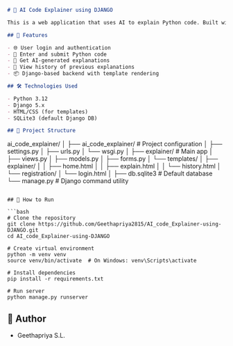 ```markdown
# 🧠 AI Code Explainer using DJANGO

This is a web application that uses AI to explain Python code. Built with Django, it provides an intuitive interface where users can input code and receive explanations for better understanding.

## 🚀 Features

- 🌐 User login and authentication
- 📝 Enter and submit Python code
- 🤖 Get AI-generated explanations
- 📜 View history of previous explanations
- 📦 Django-based backend with template rendering

## 🛠️ Technologies Used

- Python 3.12
- Django 5.x
- HTML/CSS (for templates)
- SQLite3 (default Django DB)

## 📂 Project Structure

```

ai\_code\_explainer/
│
├── ai\_code\_explainer/       # Project configuration
│   ├── settings.py
│   ├── urls.py
│   └── wsgi.py
│
├── explainer/               # Main app
│   ├── views.py
│   ├── models.py
│   ├── forms.py
│   └── templates/
│       ├── explainer/
│       │   ├── home.html
│       │   ├── explain.html
│       │   └── history.html
│       └── registration/
│           └── login.html
│
├── db.sqlite3               # Default database
└── manage.py                # Django command utility

````

## 🔧 How to Run

```bash
# Clone the repository
git clone https://github.com/Geethapriya2815/AI_code_Explainer-using-DJANGO.git
cd AI_code_Explainer-using-DJANGO

# Create virtual environment
python -m venv venv
source venv/bin/activate  # On Windows: venv\Scripts\activate

# Install dependencies
pip install -r requirements.txt

# Run server
python manage.py runserver
````

## 👤 Author

* Geethapriya S.L.

